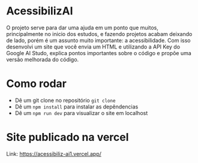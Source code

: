 # AcessibilizAI

O projeto serve para dar uma ajuda em um ponto que muitos, principalmente no inicio dos estudos, e fazendo projetos acabam deixando de lado, porém é um assunto muito importante: a acessibilidade. Com isso desenvolvi um site que você envia um HTML e utilizando a API Key do Google AI Studo, explica pontos importantes sobre o código e propõe uma versão melhorada do código.

# Como rodar

* Dê um git clone no repositório
``` git clone ```
* Dê um ```npm install``` para instalar as depêndencias
* Dê um ```npm run dev``` para visualizar o site em localhost

# Site publicado na vercel
Link: https://acessibiliz-ai1.vercel.app/
